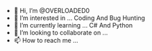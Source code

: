 - 👋 Hi, I’m @OVERLOADED0
- 👀 I’m interested in ... Coding And Bug Hunting
- 🌱 I’m currently learning ... C# And Python
- 💞️ I’m looking to collaborate on ...
- 📫 How to reach me ...

<!---
OVERLOADED0/OVERLOADED0 is a ✨ special ✨ repository because its `README.md` (this file) appears on your GitHub profile.
You can click the Preview link to take a look at your changes.
--->
